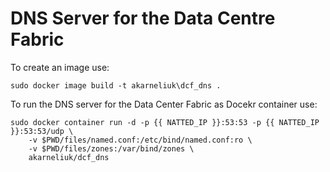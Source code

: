 # DNS Server for the Data Centre Fabric

To create an image use:
```
sudo docker image build -t akarneliuk\dcf_dns .
```

To run the DNS server for the Data Center Fabric as Docekr container use:
```
sudo docker container run -d -p {{ NATTED_IP }}:53:53 -p {{ NATTED_IP }}:53:53/udp \
    -v $PWD/files/named.conf:/etc/bind/named.conf:ro \
    -v $PWD/files/zones:/var/bind/zones \ 
    akarneliuk/dcf_dns
```
